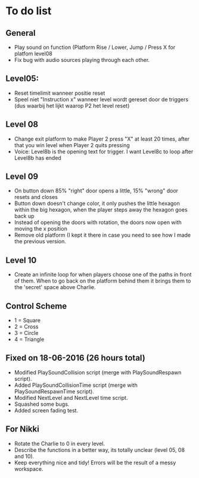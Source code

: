 # To do list

## General
- Play sound on function (Platform Rise / Lower, Jump / Press X for platfom level08
- Fix bug with audio sources playing through each other.

## Level05:
- Reset timelimit wanneer positie reset
- Speel niet "Instruction x" wanneer level wordt gereset door de triggers (dus waarbij het lijkt waarop P2 het level reset)

## Level 08
- Change exit platform to make Player 2 press "X" at least 20 times, after that you win level when Player 2 quits pressing
- Voice: Level8b is the opening text for trigger. I want Level8c to loop after Level8b has ended

## Level 09
- On button down 85% "right" door opens a little, 15% "wrong" door resets and closes
- Button down doesn't change color, it only pushes the little hexagon within the big hexagon, when the player steps away the hexagon goes back up
- Instead of opening the doors with rotation, the doors now open with moving the x position
- Remove old platform (I kept it there in case you need to see how I made the previous version.

## Level 10
- Create an infinite loop for when players choose one of the paths in front of them. When to go back on the platform behind them it brings them to the 'secret' space above Charlie.

## Control Scheme
- 1 = Square
- 2 = Cross
- 3 = Circle
- 4 = Triangle

## Fixed on 18-06-2016 (26 hours total)
- Modified PlaySoundCollision script (merge with PlaySoundRespawn script).
- Added PlaySoundCollisionTime script (merge with PlaySoundRespawnTime script).
- Modified NextLevel and NextLevel time script.
- Squashed some bugs.
- Added screen fading test.

## For Nikki
- Rotate the Charlie to 0 in every level.
- Describe the functions in a better way, its totally unclear (level 05, 08 and 10).
- Keep everything nice and tidy! Errors will be the result of a messy workspace.